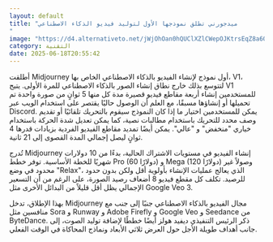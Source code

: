 ```yaml
---
layout: default
title: "ميدجورني تطلق نموذجها الأول لتوليد فيديو الذكاء الاصطناعي
"
image: "https://d4.alternativeto.net/jWjOhOan0hQUClXZlCWepOJKtrsEqZ8a6QX1SVGJNFw/rs:fill:1520:760:0/g:ce:0:0/YWJzOi8vZGlzdC9jb250ZW50LzE3NTAyODE5NzU4NDEucG5n.png"
category: التقنية
date: 2025-06-18T20:55:42
---
```


أطلقت Midjourney أول نموذج لإنشاء الفيديو بالذكاء الاصطناعي الخاص بها، V1، لتتوسع بذلك خارج نطاق إنشاء الصور بالذكاء الاصطناعي للمرة الأولى. يتيح V1 للمستخدمين إنشاء أربعة مقاطع فيديو قصيرة مدة كل منها 5 ثوانٍ من صورة واحدة تم تحميلها أو إنشاؤها مسبقًا، مع العلم أن الوصول حاليًا يقتصر على استخدام الويب عبر Discord. يمكن للمستخدمين اختيار ما إذا كان النموذج سيقوم بالتحريك تلقائيًا أو تقديم وصف محدد للتحريك باستخدام مطالبات نصية، كما يمكن تعديل شدة الحركة باستخدام خياري "منخفض" و "عالي". يمكن أيضًا تمديد مقاطع الفيديو الفردية بزيادات قدرها 4 ثوانٍ ليصل إجمالي المدة القصوى إلى 21 ثانية.

تُدرج Midjourney إنشاء الفيديو في مستويات الاشتراك الحالية، بدءًا من 10 دولارات شهريًا للخطة الأساسية. توفر خطط Pro (60 دولارًا) و Mega (120 دولارًا) وصولاً غير محدود في وضع "Relax"، الذي يعالج عمليات الإنشاء بأولوية أقل ولكن بدون حدود للرصيد. تكلف كل مقطع فيديو 8 أضعاف رصيد الصورة، على الرغم من أن التسعير الإجمالي يظل أقل قليلاً من البدائل الأخرى مثل Google Veo 3.

بهذا الإطلاق، تدخل Midjourney مجال الفيديو بالذكاء الاصطناعي جنبًا إلى جنب مع منافسين مثل Sora و Runway و Adobe Firefly و Google Veo و Seedance من ByteDance. ذكر الرئيس التنفيذي ديفيد هولز أيضًا خططًا لإضافة توليد الصوت، إلى جانب أهداف طويلة الأجل حول العرض ثلاثي الأبعاد ونماذج المحاكاة في الوقت الفعلي.
